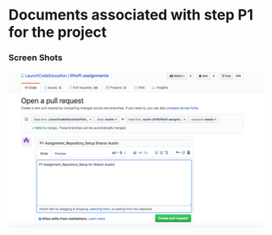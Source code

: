# Documents associated with step P1 for the project

### Screen Shots
![Screen Shot of Pull Request for P1](P1PullRequest.png)
